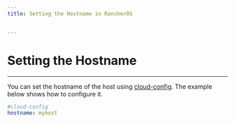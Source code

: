 ```yaml
---
title: Setting the Hostname in RancherOS


---
```


# Setting the Hostname
---

You can set the hostname of the host using [cloud-config]({{page.osbaseurl}}/configuration/#cloud-config). The example below shows how to configure it.

```yaml
#cloud-config
hostname: myhost
```
